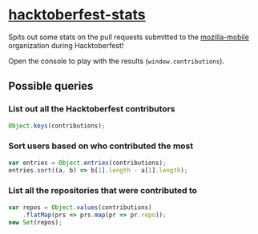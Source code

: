 # [hacktoberfest-stats](https://github.com/NotWoods/hacktoberfest-stats)

Spits out some stats on the pull requests submitted to the
[mozilla-mobile](https://github.com/mozilla-mobile/) organization during
Hacktoberfest!

Open the console to play with the results (`window.contributions`).

<script>
fetch('contributions.json')
    .then(res => res.json())
    .then(json => {
        self.contributions = json;
        console.log('Try out the `contributions` object!');
    })
</script>

## Possible queries

### List out all the Hacktoberfest contributors

```js
Object.keys(contributions);
```

### Sort users based on who contributed the most

```js
var entries = Object.entries(contributions);
entries.sort((a, b) => b[1].length - a[1].length);
```

### List all the repositories that were contributed to

```js
var repos = Object.values(contributions)
    .flatMap(prs => prs.map(pr => pr.repo));
new Set(repos);
```
